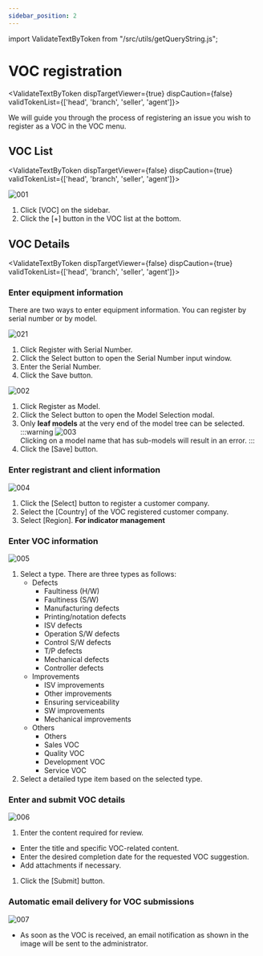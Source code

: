 ```yaml
---
sidebar_position: 2
---
```


import ValidateTextByToken from "/src/utils/getQueryString.js";

# VOC registration

<ValidateTextByToken dispTargetViewer={true} dispCaution={false} validTokenList={['head', 'branch', 'seller', 'agent']}>

We will guide you through the process of registering an issue you wish to register as a VOC in the VOC menu.

</ValidateTextByToken>

## VOC List

<ValidateTextByToken dispTargetViewer={false} dispCaution={true} validTokenList={['head', 'branch', 'seller', 'agent']}>

![001](./img/001.png)

1. Click [VOC] on the sidebar. 
1. Click the [+] button in the VOC list at the bottom.

</ValidateTextByToken>

## VOC Details

<ValidateTextByToken dispTargetViewer={false} dispCaution={true} validTokenList={['head', 'branch', 'seller', 'agent']}>

### Enter equipment information
There are two ways to enter equipment information.
You can register by serial number or by model.

![021](./img/021.png)
1. Click Register with Serial Number.
1. Click the Select button to open the Serial Number input window.
1. Enter the Serial Number.
1. Click the Save button. 

![002](./img/002.png)

1. Click Register as Model.
1. Click the Select button to open the Model Selection modal.
1. Only **leaf models** at the very end of the model tree can be selected.
    :::warning
    ![003](./img/003.png) <br />
    Clicking on a model name that has sub-models will result in an error.
    :::
1. Click the [Save] button.

### Enter registrant and client information

![004](./img/004.png) 

1. Click the [Select] button to register a customer company.
1. Select the [Country] of the VOC registered customer company.
1. Select [Region]. **For indicator management**

### Enter VOC information

![005](./img/005.png) 

1. Select a type. There are three types as follows:
    - Defects
        - Faultiness (H/W)
        - Faultiness (S/W)
        - Manufacturing defects
        - Printing/notation defects
        - ISV defects
        - Operation S/W defects
        - Control S/W defects
        - T/P defects
        - Mechanical defects
        - Controller defects
    - Improvements
        - ISV improvements
        - Other improvements
        - Ensuring serviceability
        - SW improvements
        - Mechanical improvements
    - Others
        - Others
        - Sales VOC
        - Quality VOC
        - Development VOC
        - Service VOC
1. Select a detailed type item based on the selected type.



### Enter and submit VOC details

![006](./img/006.png) 

1. Enter the content required for review.
- Enter the title and specific VOC-related content.
- Enter the desired completion date for the requested VOC suggestion.
- Add attachments if necessary.
1. Click the [Submit] button.

### Automatic email delivery for VOC submissions

![007](./img/007.png) 

- As soon as the VOC is received, an email notification as shown in the image will be sent to the administrator.

</ValidateTextByToken>